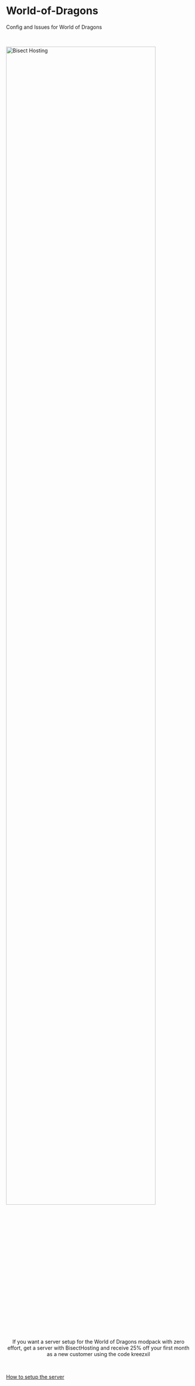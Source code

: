 # World-of-Dragons
Config and Issues for World of Dragons

<p>&nbsp;</p><p><a href="https://bisecthosting.com/kreezxil"><img width="90%" src="https://www.kreezcraft.com/wp-content/uploads/2019/01/bisecthosting-2.png" alt="Bisect Hosting"/></a></p><p style="text-align: center;">If you want a server setup for the World of Dragons modpack with zero effort, get a server with BisectHosting and receive 25% off your first month as a new customer using the code kreezxil</b></p><p>&nbsp;</p><p><a href="https://kreezcraft.com/how-to-install-servers/">How to setup the server</a></p><p>&nbsp;</p>
